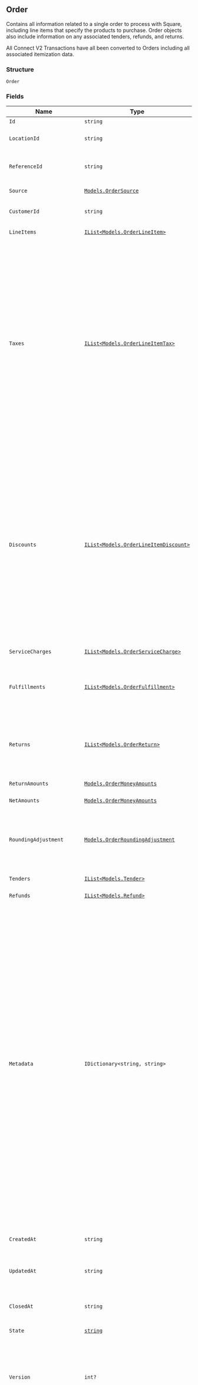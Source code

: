 ## Order

Contains all information related to a single order to process with Square,
including line items that specify the products to purchase. Order objects also
include information on any associated tenders, refunds, and returns.

All Connect V2 Transactions have all been converted to Orders including all associated
itemization data.

### Structure

`Order`

### Fields

| Name | Type | Tags | Description |
|  --- | --- | --- | --- |
| `Id` | `string` | Optional | The order's unique ID. |
| `LocationId` | `string` |  | The ID of the merchant location this order is associated with. |
| `ReferenceId` | `string` | Optional | A client specified identifier to associate an entity in another system<br>with this order. |
| `Source` | [`Models.OrderSource`](/doc/models/order-source.md) | Optional | Represents the origination details of an order. |
| `CustomerId` | `string` | Optional | The [Customer](#type-customer) ID of the customer associated with the order. |
| `LineItems` | [`IList<Models.OrderLineItem>`](/doc/models/order-line-item.md) | Optional | The line items included in the order. |
| `Taxes` | [`IList<Models.OrderLineItemTax>`](/doc/models/order-line-item-tax.md) | Optional | The list of all taxes associated with the order.<br><br>Taxes can be scoped to either `ORDER` or `LINE_ITEM`. For taxes with `LINE_ITEM` scope, an<br>`OrderLineItemAppliedTax` must be added to each line item that the tax applies to. For taxes<br>with `ORDER` scope, the server will generate an `OrderLineItemAppliedTax` for every line item.<br><br>On reads, each tax in the list will include the total amount of that tax applied to the order.<br><br>__IMPORTANT__: If `LINE_ITEM` scope is set on any taxes in this field, usage of the deprecated<br>`line_items.taxes` field will result in an error. Please use `line_items.applied_taxes`<br>instead. |
| `Discounts` | [`IList<Models.OrderLineItemDiscount>`](/doc/models/order-line-item-discount.md) | Optional | The list of all discounts associated with the order.<br><br>Discounts can be scoped to either `ORDER` or `LINE_ITEM`. For discounts scoped to `LINE_ITEM`,<br>an `OrderLineItemAppliedDiscount` must be added to each line item that the discount applies to.<br>For discounts with `ORDER` scope, the server will generate an `OrderLineItemAppliedDiscount`<br>for every line item.<br><br>__IMPORTANT__: If `LINE_ITEM` scope is set on any discounts in this field, usage of the deprecated<br>`line_items.discounts` field will result in an error. Please use `line_items.applied_discounts`<br>instead. |
| `ServiceCharges` | [`IList<Models.OrderServiceCharge>`](/doc/models/order-service-charge.md) | Optional | A list of service charges applied to the order. |
| `Fulfillments` | [`IList<Models.OrderFulfillment>`](/doc/models/order-fulfillment.md) | Optional | Details on order fulfillment.<br><br>Orders can only be created with at most one fulfillment. However, orders returned<br>by the API may contain multiple fulfillments. |
| `Returns` | [`IList<Models.OrderReturn>`](/doc/models/order-return.md) | Optional | Collection of items from sale Orders being returned in this one. Normally part of an<br>Itemized Return or Exchange.  There will be exactly one `Return` object per sale Order being<br>referenced. |
| `ReturnAmounts` | [`Models.OrderMoneyAmounts`](/doc/models/order-money-amounts.md) | Optional | A collection of various money amounts. |
| `NetAmounts` | [`Models.OrderMoneyAmounts`](/doc/models/order-money-amounts.md) | Optional | A collection of various money amounts. |
| `RoundingAdjustment` | [`Models.OrderRoundingAdjustment`](/doc/models/order-rounding-adjustment.md) | Optional | A rounding adjustment of the money being returned. Commonly used to apply Cash Rounding<br>when the minimum unit of account is smaller than the lowest physical denomination of currency. |
| `Tenders` | [`IList<Models.Tender>`](/doc/models/tender.md) | Optional | The Tenders which were used to pay for the Order. |
| `Refunds` | [`IList<Models.Refund>`](/doc/models/refund.md) | Optional | The Refunds that are part of this Order. |
| `Metadata` | `IDictionary<string, string>` | Optional | Application-defined data attached to this order. Metadata fields are intended<br>to store descriptive references or associations with an entity in another system or store brief<br>information about the object. Square does not process this field; it only stores and returns it<br>in relevant API calls. Do not use metadata to store any sensitive information (personally<br>identifiable information, card details, etc.).<br><br>Keys written by applications must be 60 characters or less and must be in the character set<br>`[a-zA-Z0-9_-]`. Entries may also include metadata generated by Square. These keys are prefixed<br>with a namespace, separated from the key with a ':' character.<br><br>Values have a max length of 255 characters.<br><br>An application may have up to 10 entries per metadata field.<br><br>Entries written by applications are private and can only be read or modified by the same<br>application.<br><br>See [Metadata](https://developer.squareup.com/docs/build-basics/metadata) for more information. |
| `CreatedAt` | `string` | Optional | Timestamp for when the order was created. In RFC 3339 format, e.g., "2016-09-04T23:59:33.123Z". |
| `UpdatedAt` | `string` | Optional | Timestamp for when the order was last updated. In RFC 3339 format, e.g., "2016-09-04T23:59:33.123Z". |
| `ClosedAt` | `string` | Optional | Timestamp for when the order reached a terminal [state](#property-state). In RFC 3339 format, e.g., "2016-09-04T23:59:33.123Z". |
| `State` | [`string`](/doc/models/order-state.md) | Optional | The state of the order. |
| `Version` | `int?` | Optional | Version number which is incremented each time an update is committed to the order.<br>Orders that were not created through the API will not include a version and<br>thus cannot be updated.<br><br>[Read more about working with versions](https://developer.squareup.com/docs/orders-api/manage-orders#update-orders). |
| `TotalMoney` | [`Models.Money`](/doc/models/money.md) | Optional | Represents an amount of money. `Money` fields can be signed or unsigned.<br>Fields that do not explicitly define whether they are signed or unsigned are<br>considered unsigned and can only hold positive amounts. For signed fields, the<br>sign of the value indicates the purpose of the money transfer. See<br>[Working with Monetary Amounts](https://developer.squareup.com/docs/build-basics/working-with-monetary-amounts)<br>for more information. |
| `TotalTaxMoney` | [`Models.Money`](/doc/models/money.md) | Optional | Represents an amount of money. `Money` fields can be signed or unsigned.<br>Fields that do not explicitly define whether they are signed or unsigned are<br>considered unsigned and can only hold positive amounts. For signed fields, the<br>sign of the value indicates the purpose of the money transfer. See<br>[Working with Monetary Amounts](https://developer.squareup.com/docs/build-basics/working-with-monetary-amounts)<br>for more information. |
| `TotalDiscountMoney` | [`Models.Money`](/doc/models/money.md) | Optional | Represents an amount of money. `Money` fields can be signed or unsigned.<br>Fields that do not explicitly define whether they are signed or unsigned are<br>considered unsigned and can only hold positive amounts. For signed fields, the<br>sign of the value indicates the purpose of the money transfer. See<br>[Working with Monetary Amounts](https://developer.squareup.com/docs/build-basics/working-with-monetary-amounts)<br>for more information. |
| `TotalServiceChargeMoney` | [`Models.Money`](/doc/models/money.md) | Optional | Represents an amount of money. `Money` fields can be signed or unsigned.<br>Fields that do not explicitly define whether they are signed or unsigned are<br>considered unsigned and can only hold positive amounts. For signed fields, the<br>sign of the value indicates the purpose of the money transfer. See<br>[Working with Monetary Amounts](https://developer.squareup.com/docs/build-basics/working-with-monetary-amounts)<br>for more information. |
| `Rewards` | [`IList<Models.OrderReward>`](/doc/models/order-reward.md) | Optional | A set-like list of rewards that have been added to the order. |

### Example (as JSON)

```json
{
  "id": null,
  "location_id": "location_id4",
  "reference_id": null,
  "source": null,
  "customer_id": null,
  "line_items": null,
  "taxes": null,
  "discounts": null,
  "service_charges": null,
  "fulfillments": null,
  "returns": null,
  "return_amounts": null,
  "net_amounts": null,
  "rounding_adjustment": null,
  "tenders": null,
  "refunds": null,
  "metadata": null,
  "created_at": null,
  "updated_at": null,
  "closed_at": null,
  "state": null,
  "version": null,
  "total_money": null,
  "total_tax_money": null,
  "total_discount_money": null,
  "total_service_charge_money": null,
  "rewards": null
}
```

